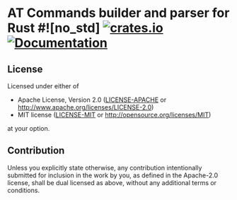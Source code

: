 # AT Commands builder and parser for Rust #![no_std] [![crates.io](https://img.shields.io/crates/v/at-commands.svg)](https://crates.io/crates/at-commands) [![Documentation](https://docs.rs/at-commands/badge.svg)](https://docs.rs/at-commands)

## License

Licensed under either of

 * Apache License, Version 2.0
   ([LICENSE-APACHE](LICENSE-APACHE) or http://www.apache.org/licenses/LICENSE-2.0)
 * MIT license
   ([LICENSE-MIT](LICENSE-MIT) or http://opensource.org/licenses/MIT)

at your option.

## Contribution

Unless you explicitly state otherwise, any contribution intentionally submitted
for inclusion in the work by you, as defined in the Apache-2.0 license, shall be
dual licensed as above, without any additional terms or conditions.